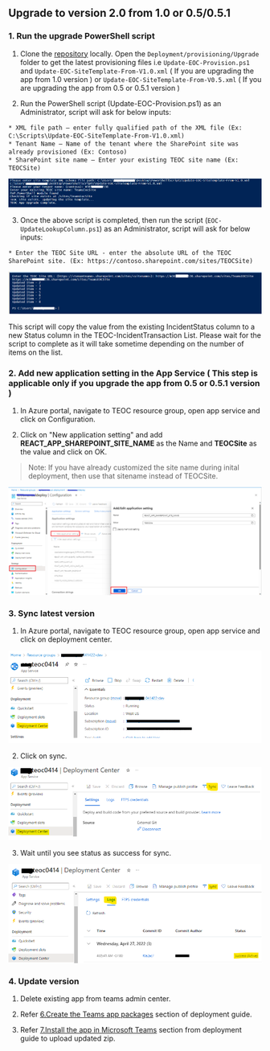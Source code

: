 ## Upgrade to version 2.0 from 1.0 or 0.5/0.5.1 

### 1. Run the upgrade PowerShell script
  
  1. Clone the [repository](https://github.com/OfficeDev/microsoft-teams-emergency-operations-center.git) locally. Open the `Deployment/provisioning/Upgrade` folder to get the latest provisioning files i.e `Update-EOC-Provision.ps1` and `Update-EOC-SiteTemplate-From-V1.0.xml` ( If you are upgrading the app from 1.0 version ) or `Update-EOC-SiteTemplate-From-V0.5.xml` ( If you are upgrading the app from 0.5 or 0.5.1 version )

  2. Run the PowerShell script (Update-EOC-Provision.ps1) as an Administrator, script will ask for below inputs:
    
    * XML file path – enter fully qualified path of the XML file (Ex: C:\Scripts\Update-EOC-SiteTemplate-From-V1.0.xml) 
    * Tenant Name – Name of the tenant where the SharePoint site was already provisioned (Ex: Contoso)
    * SharePoint site name – Enter your existing TEOC site name (Ex: TEOCSite)
 
  ![Provisioning Scripts](./Images/UpgradeScript.png)

  3. Once the above script is completed, then run the script (`EOC-UpdateLookupColumn.ps1`) as an Administrator, script will ask for below inputs:

    * Enter the TEOC Site URL - enter the absolute URL of the TEOC SharePoint site. (Ex: https://contoso.sharepoint.com/sites/TEOCSite)

  ![Provisioning Scripts](./Images/LookupColumnScript.png)

  This script will copy the value from the existing IncidentStatus column to a new Status column in the TEOC-IncidentTransaction List. Please wait for the script to complete as it will take sometime depending on the number of items on the list.

### 2. Add new application setting in the App Service ( **This step is applicable only if you upgrade the app from 0.5 or 0.5.1 version** )

  1. In Azure portal, navigate to TEOC resource group, open app service and click on Configuration.

  2. Click on "New application setting" and add **REACT_APP_SHAREPOINT_SITE_NAME** as the Name and **TEOCSite** as the value and click on OK.
  >Note: If you have already customized the site name during inital deployment, then use that sitename instead of TEOCSite.

 ![AppService](./Images/AddAppSetting.png)
  

### 3. Sync latest version

  1.  In Azure portal, navigate to TEOC resource group, open app service and click on deployment center.

![AppService](./Images/Update1.png)

  2.  Click on sync.

![Sync](./Images/Update2.png)

  3.  Wait until you see status as success for sync.

![SyncLog](./Images/Update3.png)

### 4. Update version

1.  Delete existing app from teams admin center.

2.  Refer [6.Create the Teams app packages](https://github.com/OfficeDev/microsoft-teams-emergency-operations-center/wiki/Deployment-Guide#6-create-the-teams-app-packages) section of deployment guide.

3.  Refer [7.Install the app in Microsoft Teams](https://github.com/OfficeDev/microsoft-teams-emergency-operations-center/wiki/Deployment-Guide#7-install-the-app-in-microsoft-teams) section from deployment guide to upload updated zip.

